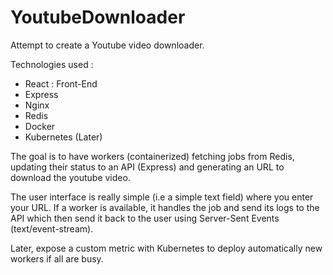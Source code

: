 # YoutubeDownloader

Attempt to create a Youtube video downloader.

Technologies used :

  - React : Front-End
  - Express
  - Nginx
  - Redis
  - Docker
  - Kubernetes (Later)
  

The goal is to have workers (containerized) fetching jobs from Redis, updating their status to an API (Express) and generating an URL to download the youtube video.


The user interface is really simple (i.e a simple text field) where you enter your URL. If a worker is available, it handles the job and send its logs to the API which then send it back to the user using Server-Sent Events (text/event-stream).

Later, expose a custom metric with Kubernetes to deploy automatically new workers if all are busy.
